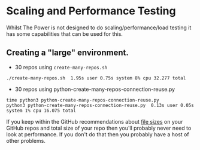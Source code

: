 # Scaling and Performance Testing
Whilst The Power is not designed to do scaling/performance/load testing it has some capabilities that can be used for this.

## Creating a "large" environment.

- 30 repos using `create-many-repos.sh`

```
./create-many-repos.sh  1.95s user 0.75s system 8% cpu 32.277 total
```

- 30 repos using python-create-many-repos-connection-reuse.py

```
time python3 python-create-many-repos-connection-reuse.py
python3 python-create-many-repos-connection-reuse.py  0.13s user 0.05s system 1% cpu 16.075 total
```

If you keep within the GitHub recommendations about [file sizes](https://docs.github.com/en/repositories/working-with-files/managing-large-files/about-large-files-on-github) on your GitHub repos and total size of your repo then you'll probably never need to look at performance. If you don't do that then you probably have a host of other problems.

